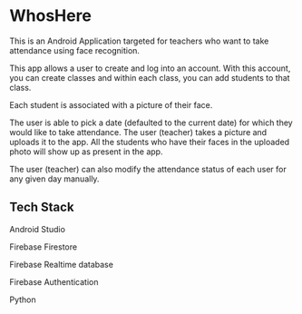 # WhosHere

This is an Android Application targeted for teachers who want to take attendance using face recognition. 

This app allows a user to create and log into an account. With this account, you can create classes and within each class, you can add students to that class.

Each student is associated with a picture of their face. 

The user is able to pick a date (defaulted to the current date) for which they would like to take attendance. The user (teacher) takes a picture and uploads it to the app. All the students who have their faces in the uploaded photo will show up as present in the app. 

The user (teacher) can also modify the attendance status of each user for any given day manually.

## Tech Stack

Android Studio

Firebase Firestore

Firebase Realtime database

Firebase Authentication

Python

